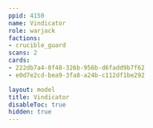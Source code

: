 ```yaml
---
ppid: 4150
name: Vindicator
role: warjack
factions:
- crucible_guard
scans: 2
cards:
- 222db7a4-0f48-326b-956b-d6fadd9b7f62
- e0d7e2cd-bea9-3fa8-a24b-c112df1be292

layout: model
title: Vindicator
disableToc: true
hidden: true
---
```

